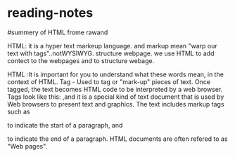# reading-notes
#summery of HTML frome rawand 


HTML: it is a hyper text markeup language.
and markup mean "warp our text with tags"..notWYSIWYG.
structure webpage.
we use HTML to add contect to the webpages
and to structure webage.

HTML :It is important for you to understand what these words mean, in the context of HTML. Tag - Used to tag or "mark-up" pieces of text. Once tagged, the text becomes HTML code to be interpreted by a web browser. Tags look like this: <tag>,and it is a special kind of text document that is used by Web browsers to present text and graphics. The text includes markup tags such as <p> to indicate the start of a paragraph, and </p> to indicate the end of a paragraph. HTML documents are often refered to as "Web pages".

